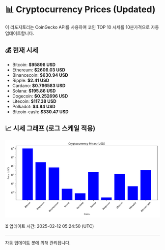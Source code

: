 
# 📊 Cryptocurrency Prices (Updated)

이 리포지토리는 CoinGecko API를 사용하여 코인 TOP 10 시세를 10분가격으로 자동 업데이트합니다.

## 💰 현재 시세
- Bitcoin: **$95896 USD**
- Ethereum: **$2606.03 USD**
- Binancecoin: **$630.94 USD**
- Ripple: **$2.41 USD**
- Cardano: **$0.766583 USD**
- Solana: **$195.86 USD**
- Dogecoin: **$0.252696 USD**
- Litecoin: **$117.38 USD**
- Polkadot: **$4.84 USD**
- Bitcoin-cash: **$330.47 USD**

## 📈 시세 그래프 (로그 스케일 적용)
![Crypto Prices](crypto_prices.png)

⏳ 업데이트 시간: 2025-02-12 05:24:50 (UTC)

---
자동 업데이트 봇에 의해 관리됩니다.
